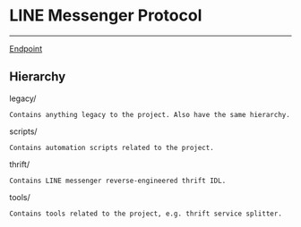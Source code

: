 # LINE Messenger Protocol
---

[Endpoint](docs/endpoints.md)

## Hierarchy

legacy/

	Contains anything legacy to the project. Also have the same hierarchy.

scripts/

	Contains automation scripts related to the project.

thrift/

	Contains LINE messenger reverse-engineered thrift IDL.

tools/

	Contains tools related to the project, e.g. thrift service splitter.
